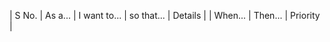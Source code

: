 | S No. | As a...            | I want to...                        | so that...                                            | Details                                                               |                         | When...                   | Then...                                                                 | Priority |
